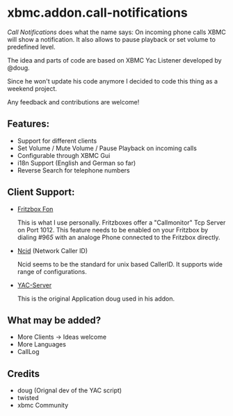 xbmc.addon.call-notifications
=============================

*Call Notifications* does what the name says:
On incoming phone calls XBMC will show a notification.
It also allows to pause playback or set volume to predefined level.

The idea and parts of code are based on XBMC Yac Listener developed by @doug.

Since he won't update his code anymore I decided to code this thing as a weekend project.

Any feedback and contributions are welcome!

Features:
-----------------------------

 - Support for different clients
 - Set Volume / Mute Volume / Pause Playback on incoming calls
 - Configurable through XBMC Gui
 - i18n Support (English and German so far)
 - Reverse Search for telephone numbers


Client Support:
--------------------------------

 *  [Fritzbox Fon](http://www.avm.de/)

    This is what I use personally. Fritzboxes offer a
    "Callmonitor" Tcp Server on Port 1012.
    This feature needs to be enabled on your Fritzbox by dialing #96*5* with an
    analoge Phone connected to the Fritzbox directly.

 *  [Ncid](http://ncid.sourceforge.net/)  (Network Caller ID)

    Ncid seems to be the standard for unix based CallerID.
    It supports wide range of configurations.

 *  [YAC-Server](http://www.sunflowerhead.com/software/yac/)

    This is the original Application doug used in his addon.


What may be added?
-----------------------------

 * More Clients -> Ideas welcome
 * More Languages
 * CallLog

Credits
-------------------------------

 * doug (Orignal dev of the YAC script)
 * twisted
 * xbmc Community
